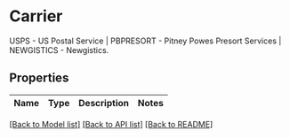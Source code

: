 # Carrier

USPS - US Postal Service | PBPRESORT - Pitney Powes Presort Services |   NEWGISTICS - Newgistics. 

## Properties
Name | Type | Description | Notes
------------ | ------------- | ------------- | -------------

[[Back to Model list]](../README.md#documentation-for-models) [[Back to API list]](../README.md#documentation-for-api-endpoints) [[Back to README]](../README.md)



